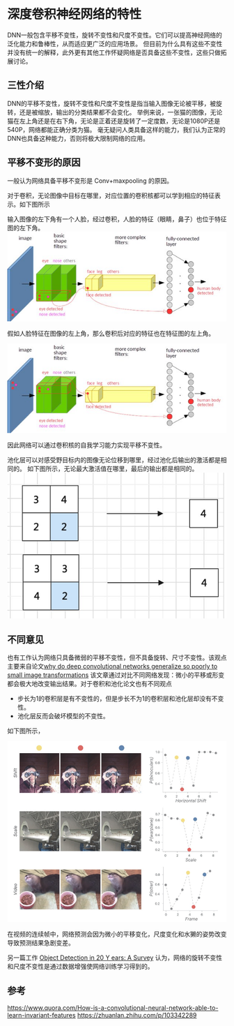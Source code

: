# 深度卷积神经网络的特性

DNN一般包含平移不变性，旋转不变性和尺度不变性。它们可以提高神经网络的泛化能力和鲁棒性，从而适应更广泛的应用场景。
但目前为什么具有这些不变性并没有统一的解释，此外更有其他工作怀疑网络是否具备这些不变性，这些只做拓展讨论。


## 三性介绍

DNN的平移不变性，旋转不变性和尺度不变性是指当输入图像无论被平移，被旋转，还是被缩放，输出的分类结果都不会变化。
举例来说，一张猫的图像，无论猫在左上角还是在右下角，无论是正着还是旋转了一定度数，无论是1080P还是540P，网络都能正确分类为猫。
毫无疑问人类具备这样的能力，我们认为正常的DNN也具备这种能力，否则将极大限制网络的应用。

## 平移不变形的原因

一般认为网络具备平移不变形是 Conv+maxpooling 的原因。

对于卷积，无论图像中目标在哪里，对应位置的卷积核都可以学到相应的特征表示。如下图所示

输入图像的左下角有一个人脸，经过卷积，人脸的特征（眼睛，鼻子）也位于特征图的左下角。
![](../../img/02/09/01/img1.jpg)

假如人脸特征在图像的左上角，那么卷积后对应的特征也在特征图的左上角。

![](../../img/02/09/01/img2.jpg)

因此网络可以通过卷积核的自我学习能力实现平移不变性。

池化层可以对感受野目标内的图像无论位移到哪里，经过池化后输出的激活都是相同的。 如下图所示，无论最大激活值在哪里，最后的输出都是相同的。
![](../../img/02/09/01/pooling1.jpg)

## 不同意见

也有工作认为网络只具备微弱的平移不变性，但不具备旋转、尺寸不变性。该观点主要来自论文[why do deep convolutional networks generalize so poorly to small image transformations](https://arxiv.org/pdf/1805.12177.pdf)
该文章通过对比不同网络发现：微小的平移或形变都会极大地改变输出结果。对于卷积和池化论文也有不同观点

- 步长为1的卷积层是有不变性的，但是步长不为1的卷积层和池化层却没有不变性。
- 池化层反而会破坏模型的不变性。

如下图所示，

![](../../img/02/09/01/img3.jpg)

在视频的连续帧中，网络预测会因为微小的平移变化，尺度变化和水獭的姿势改变导致预测结果急剧变差。


另一篇工作 [Object Detection in 20 Y ears: A Survey](https://arxiv.org/pdf/1905.05055.pdf) 认为，网络的旋转不变性和尺度不变性是通过数据增强使网络训练学习得到的。



## 参考

https://www.quora.com/How-is-a-convolutional-neural-network-able-to-learn-invariant-features
https://zhuanlan.zhihu.com/p/103342289